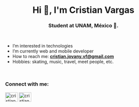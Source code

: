 <h1 align="center">Hi 👋, I'm Cristian Vargas</h1>
<h3 align="center">Student at UNAM, México 🌟.</h3>

<br>


- I’m interested in technologies
- I’m currently web and mobile developer
- How to reach me: **cristian.jovany.vf@gmail.com**
- Hobbies: skating, music, travel, meet people, etc.

<br>

<h3 align="left">Connect with me:</h3>
<p align="left">
  <a href="https://www.linkedin.com/in/cristian-jovany-vargas-flores-16490b154/" target="blank"><img align="center"
      src="https://raw.githubusercontent.com/rahuldkjain/github-profile-readme-generator/master/src/images/icons/Social/linked-in-alt.svg"
      alt="cristian vargas" height="30" width="40" /></a>
  <a href="https://www.instagram.com/jcriz_24" target="blank"><img align="center"
      src="https://raw.githubusercontent.com/rahuldkjain/github-profile-readme-generator/master/src/images/icons/Social/instagram.svg"
      alt="cristian vargas" height="30" width="40" /></a>
 
</p>

<!---
cristianvf/cristianvf is a ✨ special ✨ repository because its `README.md` (this file) appears on your GitHub profile.
You can click the Preview link to take a look at your changes.
--->
